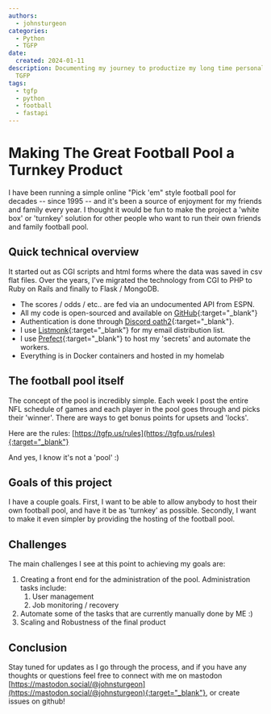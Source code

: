 ```yaml
---
authors:
  - johnsturgeon
categories:
  - Python
  - TGFP
date:
  created: 2024-01-11
description: Documenting my journey to productize my long time personal project the
  TGFP
tags:
  - tgfp
  - python
  - football
  - fastapi
---
```


# Making The Great Football Pool a Turnkey Product

I have been running a simple online "Pick 'em" style football pool for decades -- since 1995 -- and
it's been a source of enjoyment for my friends and family every year.  I thought it would be fun to
make the project a 'white box' or 'turnkey' solution for other people who want to run their own
friends and family football pool.

<!-- more -->

## Quick technical overview

It started out as CGI scripts and html forms where the data was saved in csv flat files.  Over the
years, I've migrated the technology from CGI to PHP to Ruby on Rails and finally to Flask / MongoDB.

* The scores / odds / etc.. are fed via an undocumented API from ESPN.
* All my code is open-sourced and available on [GitHub](https://github.com/TheGreatFootballPool){:target="_blank"}
* Authentication is done through [Discord oath2](https://discord.com/developers/docs/topics/oauth2){:target="_blank"}.
* I use [Listmonk](https://listmonk.app/){:target="_blank"} for my email distribution list.
* I use [Prefect](https://www.prefect.io/){:target="_blank"} to host my 'secrets' and automate the workers.
* Everything is in Docker containers and hosted in my homelab

## The football pool itself

The concept of the pool is incredibly simple.  Each week I post the entire NFL schedule of games and
each player in the pool goes through and picks their 'winner'.  There are ways to get bonus points
for upsets and 'locks'.

Here are the rules: [https://tgfp.us/rules](https://tgfp.us/rules){:target="_blank"}

And yes, I know it's not a 'pool' :)

## Goals of this project

I have a couple goals.  First, I want to be able to allow anybody to host their own football
pool, and have it be as 'turnkey' as possible.  Secondly, I want to make it even simpler by
providing the hosting of the football pool.

## Challenges

The main challenges I see at this point to achieving my goals are:

1. Creating a front end for the administration of the pool.  Administration tasks include:
   1. User management
   2. Job monitoring / recovery
2. Automate some of the tasks that are currently manually done by ME :)
3. Scaling and Robustness of the final product

## Conclusion

Stay tuned for updates as I go through the process, and if you have any thoughts or questions feel
free to connect with me on mastodon [https://mastodon.social/@johnsturgeon](https://mastodon.social/@johnsturgeon){:target="_blank"}, or create issues on github! 



